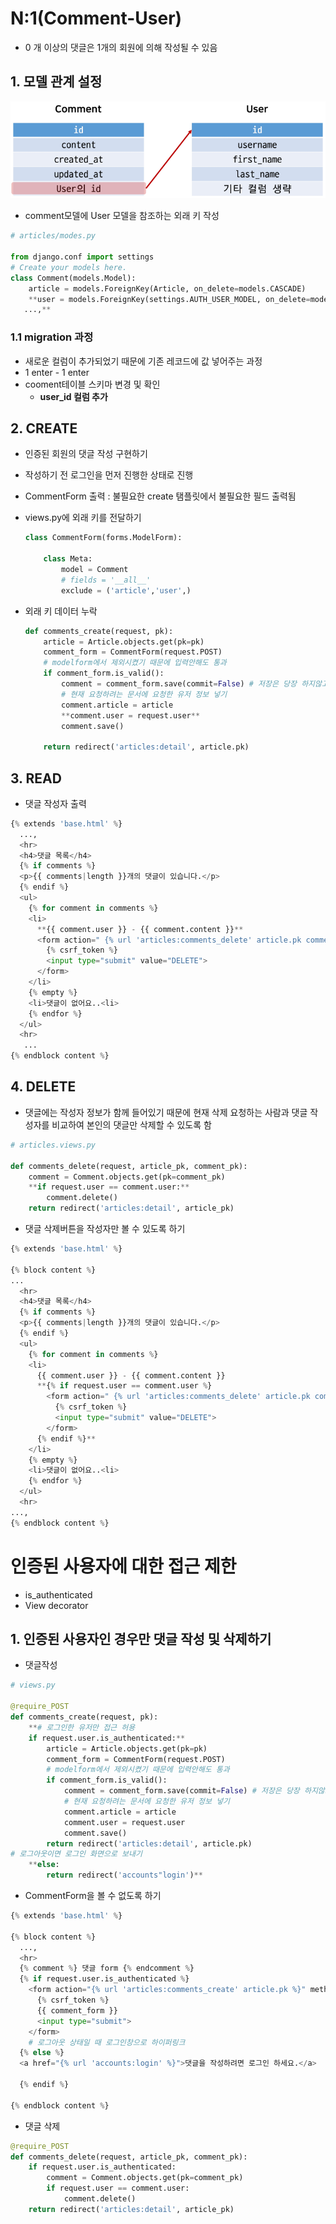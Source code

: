 # N:1(Comment-User)
- 0 개 이상의 댓글은 1개의 회원에 의해 작성될 수 있음

## 1. 모델 관계 설정

![Untitled](../img/db_relationship7.png)

- comment모델에 User 모델을 참조하는 외래 키 작성

```python
# articles/modes.py

from django.conf import settings
# Create your models here.
class Comment(models.Model):
    article = models.ForeignKey(Article, on_delete=models.CASCADE)
    **user = models.ForeignKey(settings.AUTH_USER_MODEL, on_delete=models.CASCADE)
   ...,**
```

### 1.1 migration 과정

- 새로운 컬럼이 추가되었기 때문에 기존 레코드에 값 넣어주는 과정
- 1 enter - 1 enter
- cooment테이블 스키마 변경 및 확인
    - **user_id 컬럼 추가**

## 2. CREATE

- 인증된 회원의 댓글 작성 구현하기
- 작성하기 전 로그인을 먼저 진행한 상태로 진행
- CommentForm 출력 : 불필요한 create 탬플릿에서 불필요한 필드 출력됨
- views.py에 외래 키를 전달하기
    
    ```python
    class CommentForm(forms.ModelForm):
        
        class Meta:
            model = Comment
            # fields = '__all__'
            exclude = ('article','user',)
    ```
    
- 외래 키 데이터 누락
    
    ```python
    def comments_create(request, pk):
        article = Article.objects.get(pk=pk)
        comment_form = CommentForm(request.POST)
        # modelform에서 제외시켰기 때문에 입력안해도 통과
        if comment_form.is_valid():
            comment = comment_form.save(commit=False) # 저장은 당장 하지않고 저장하고 나올 객체를 미리 준다.
            # 현재 요청하려는 문서에 요청한 유저 정보 넣기
            comment.article = article
            **comment.user = request.user**
            comment.save()
    
        return redirect('articles:detail', article.pk)
    ```
    

## 3. READ

- 댓글 작성자 출력

```python
{% extends 'base.html' %}
  ...,
  <hr>
  <h4>댓글 목록</h4>
  {% if comments %}
  <p>{{ comments|length }}개의 댓글이 있습니다.</p>
  {% endif %}
  <ul>
    {% for comment in comments %}
    <li>
      **{{ comment.user }} - {{ comment.content }}**
      <form action=" {% url 'articles:comments_delete' article.pk comment.pk %} ">
        {% csrf_token %}
        <input type="submit" value="DELETE">
      </form>
    </li>
    {% empty %}
    <li>댓글이 없어요..<li>
    {% endfor %}
  </ul>
  <hr>
   ...
{% endblock content %}
```

## 4. DELETE

- 댓글에는 작성자 정보가 함께 들어있기 때문에 현재 삭제 요청하는 사람과 댓글 작성자를 비교하여 본인의 댓글만 삭제할 수 있도록 함

```python
# articles.views.py

def comments_delete(request, article_pk, comment_pk):
    comment = Comment.objects.get(pk=comment_pk)
    **if request.user == comment.user:**
        comment.delete()
    return redirect('articles:detail', article_pk)
```

- 댓글 삭제버튼을 작성자만 볼 수 있도록 하기

```python
{% extends 'base.html' %}

{% block content %}
... 
  <hr>
  <h4>댓글 목록</h4>
  {% if comments %}
  <p>{{ comments|length }}개의 댓글이 있습니다.</p>
  {% endif %}
  <ul>
    {% for comment in comments %}
    <li>
      {{ comment.user }} - {{ comment.content }}
      **{% if request.user == comment.user %}
        <form action=" {% url 'articles:comments_delete' article.pk comment.pk %} ">
          {% csrf_token %}
          <input type="submit" value="DELETE">
        </form>
      {% endif %}**
    </li>
    {% empty %}
    <li>댓글이 없어요..<li>
    {% endfor %}
  </ul>
  <hr>
...,
{% endblock content %}
```

# 인증된 사용자에 대한 접근 제한

- is_authenticated
- View decorator

## 1. 인증된 사용자인 경우만 댓글 작성 및 삭제하기

- 댓글작성

```python
# views.py

@require_POST
def comments_create(request, pk):
    **# 로그인한 유저만 접근 허용
    if request.user.is_authenticated:**
        article = Article.objects.get(pk=pk)
        comment_form = CommentForm(request.POST)
        # modelform에서 제외시켰기 때문에 입력안해도 통과
        if comment_form.is_valid():
            comment = comment_form.save(commit=False) # 저장은 당장 하지않고 저장하고 나올 객체를 미리 준다.
            # 현재 요청하려는 문서에 요청한 유저 정보 넣기
            comment.article = article
            comment.user = request.user
            comment.save()
        return redirect('articles:detail', article.pk)
# 로그아웃이면 로그인 화면으로 보내기
    **else:
        return redirect('accounts"login')**
```

- CommentForm을 볼 수 없도록 하기

```python
{% extends 'base.html' %}

{% block content %}
  ..., 
  <hr>
  {% comment %} 댓글 form {% endcomment %}
  {% if request.user.is_authenticated %}
    <form action="{% url 'articles:comments_create' article.pk %}" method="POST">
      {% csrf_token %}
      {{ comment_form }}
      <input type="submit">
    </form>
	# 로그아웃 상태일 때 로그인창으로 하이퍼링크
  {% else %}
  <a href="{% url 'accounts:login' %}">댓글을 작성하려면 로그인 하세요.</a>

  {% endif %}

{% endblock content %}
```

- 댓글 삭제

```python
@require_POST
def comments_delete(request, article_pk, comment_pk):
    if request.user.is_authenticated:
        comment = Comment.objects.get(pk=comment_pk)
        if request.user == comment.user:
            comment.delete()
    return redirect('articles:detail', article_pk)
```